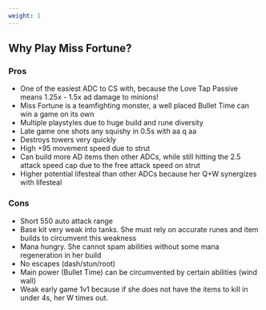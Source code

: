 ```yaml
---
weight: 1
---
```


## Why Play Miss Fortune?

### Pros
- One of the easiest ADC to CS with, because the Love Tap Passive means 1.25x - 1.5x ad damage to minions!
- Miss Fortune is a teamfighting monster, a well placed Bullet Time can win a game on its own
- Multiple playstyles due to huge build and rune diversity
- Late game one shots any squishy in 0.5s with aa q aa
- Destroys towers very quickly
- High +95 movement speed due to strut
- Can build more AD items then other ADCs, while still hitting the 2.5 attack speed cap due to the free attack speed on strut
- Higher potential lifesteal than other ADCs because her Q+W synergizes with lifesteal

### Cons
- Short 550 auto attack range
- Base kit very weak into tanks. She must rely on accurate runes and item builds to circumvent this weakness
- Mana hungry. She cannot spam abilities without some mana regeneration in her build
- No escapes (dash/stun/root)
- Main power (Bullet Time) can be circumvented by certain abilities (wind wall)
- Weak early game 1v1 because if she does not have the items to kill in under 4s, her W times out.
